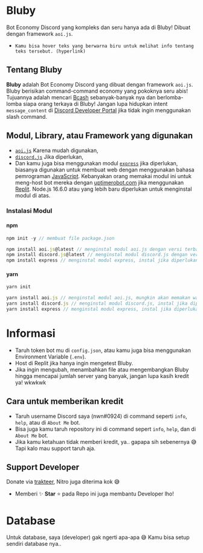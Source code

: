 # Bluby
Bot Economy Discord yang kompleks dan seru hanya ada di Bluby! Dibuat dengan framework `aoi.js`.
- `Kamu bisa hover teks yang berwarna biru untuk melihat info tentang teks tersebut. (hyperlink)`
## Tentang Bluby
**Bluby** adalah Bot Economy Discord yang dibuat dengan framework `aoi.js`. Bluby berisikan command-command economy yang pokoknya seru abis! Tujuannya adalah mencari [Bcash](https://bluby.nwndev.repl.co 'Mata uang in-game Bluby') sebanyak-banyak nya dan berlomba-lomba siapa orang terkaya di Bluby! Jangan lupa hidupkan intent `message_content` di [Discord Developer Portal](https://discord.com/developers/applications) jika tidak ingin menggunakan slash command.
## Modul, Library, atau Framework yang digunakan
- [`aoi.js`](https://www.npmjs.com/package/aoi.js 'The most advanced string-based package to create a Discord Bot fast and powerful.') Karena mudah digunakan,
- [`discord.js`](https://www.npmjs.com/package/discord.js 'A powerful Node.js module that allows you to easily interact with the Discord API.') Jika diperlukan,
- Dan kamu juga bisa menggunakan modul [`express`](https://www.npmjs.com/package/express/ 'Fast, unopinionated, minimalist web framework for node.') jika diperlukan, biasanya digunakan untuk membuat web dengan menggunakan bahasa pemrograman [JavaScript](https://www.javascript.com/). Kebanyakan orang memakai modul ini untuk meng-host bot mereka dengan [uptimerobot.com](https://uptimerobot.com) jika menggunakan [Replit](https://replit.com).
Node.js 16.6.0 atau yang lebih baru diperlukan untuk menginstal modul di atas.
### Instalasi Modul
#### npm
```js
npm init -y // membuat file package.json

npm install aoi.js@latest // menginstal modul aoi.js dengan versi terbaru, mungkin akan memakan waktu yang cukup lama untuk menginstal.
npm install discord.js@latest // menginstal modul discord.js dengan versi terbaru, instal jika diperlukan.
npm install express // menginstal modul express, instal jika diperlukan.
```
#### yarn
```js
yarn init

yarn install aoi.js // menginstal modul aoi.js, mungkin akan memakan waktu yang cukup lama untuk menginstal.
yarn install discord.js // menginstal modul discord.js, instal jika diperlukan.
yarn install express // menginstal modul express, instal jika diperlukan.
```
# Informasi
- Taruh token bot mu di `config.json`, atau kamu juga bisa menggunakan Environment Variable (`.env`).
- Host di Replit jika hanya ingin mengetest Bluby.
- Jika ingin mengubah, menambahkan file atau mengembangkan Bluby hingga mencapai jumlah server yang banyak, jangan lupa kasih kredit ya! wkwkwk
## Cara untuk memberikan kredit
- Taruh username Discord saya (nwn#0924) di command seperti `info`, `help`, atau di `About Me` bot.
- Bisa juga kamu taruh repository ini di command sepert `info`, `help`, dan di `About Me` bot.
- Jika kamu ketahuan tidak memberi kredit, ya.. gapapa sih sebenernya :sweat_smile: Tapi kalo mau support taruh aja.
## Support Developer
Donate via [trakteer](https://trakteer.id/nwnn), Nitro juga diterima kok :sweat_smile:
- Memberi :sparkles: **Star** :star: pada Repo ini juga membantu Developer lho!
# Database
Untuk database, saya (developer) gak ngerti apa-apa :sweat_smile: Kamu bisa setup sendiri database nya..
